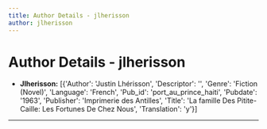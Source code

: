 ```yaml
---
title: Author Details - jlherisson
author: jlherisson
---
```


# Author Details - jlherisson

<ul>
    <li><strong>Jlherisson:</strong> [{'Author': 'Justin Lhérisson', 'Descriptor': '', 'Genre': 'Fiction (Novel)', 'Language': 'French', 'Pub_id': 'port_au_prince_haiti', 'Pubdate': '1963', 'Publisher': 'Imprimerie des Antilles', 'Title': 'La famille Des Pitite-Caille: Les Fortunes De Chez Nous', 'Translation': 'y'}]</li>
</ul>
<hr>